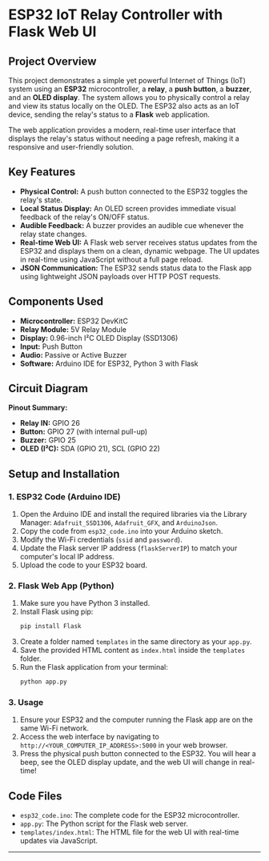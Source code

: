 # ESP32 IoT Relay Controller with Flask Web UI

## Project Overview

This project demonstrates a simple yet powerful Internet of Things (IoT) system using an **ESP32** microcontroller, a **relay**, a **push button**, a **buzzer**, and an **OLED display**. The system allows you to physically control a relay and view its status locally on the OLED. The ESP32 also acts as an IoT device, sending the relay's status to a **Flask** web application.

The web application provides a modern, real-time user interface that displays the relay's status without needing a page refresh, making it a responsive and user-friendly solution.

## Key Features

* **Physical Control:** A push button connected to the ESP32 toggles the relay's state.
* **Local Status Display:** An OLED screen provides immediate visual feedback of the relay's ON/OFF status.
* **Audible Feedback:** A buzzer provides an audible cue whenever the relay state changes.
* **Real-time Web UI:** A Flask web server receives status updates from the ESP32 and displays them on a clean, dynamic webpage. The UI updates in real-time using JavaScript without a full page reload.
* **JSON Communication:** The ESP32 sends status data to the Flask app using lightweight JSON payloads over HTTP POST requests.

## Components Used

* **Microcontroller:** ESP32 DevKitC
* **Relay Module:** 5V Relay Module
* **Display:** 0.96-inch I²C OLED Display (SSD1306)
* **Input:** Push Button
* **Audio:** Passive or Active Buzzer
* **Software:** Arduino IDE for ESP32, Python 3 with Flask

## Circuit Diagram



**Pinout Summary:**

* **Relay IN:** GPIO 26
* **Button:** GPIO 27 (with internal pull-up)
* **Buzzer:** GPIO 25
* **OLED (I²C):** SDA (GPIO 21), SCL (GPIO 22)

## Setup and Installation

### 1. ESP32 Code (Arduino IDE)

1.  Open the Arduino IDE and install the required libraries via the Library Manager: `Adafruit_SSD1306`, `Adafruit_GFX`, and `ArduinoJson`.
2.  Copy the code from `esp32_code.ino` into your Arduino sketch.
3.  Modify the Wi-Fi credentials (`ssid` and `password`).
4.  Update the Flask server IP address (`flaskServerIP`) to match your computer's local IP address.
5.  Upload the code to your ESP32 board.

### 2. Flask Web App (Python)

1.  Make sure you have Python 3 installed.
2.  Install Flask using pip:
    ```sh
    pip install Flask
    ```
3.  Create a folder named `templates` in the same directory as your `app.py`.
4.  Save the provided HTML content as `index.html` inside the `templates` folder.
5.  Run the Flask application from your terminal:
    ```sh
    python app.py
    ```

### 3. Usage

1.  Ensure your ESP32 and the computer running the Flask app are on the same Wi-Fi network.
2.  Access the web interface by navigating to `http://<YOUR_COMPUTER_IP_ADDRESS>:5000` in your web browser.
3.  Press the physical push button connected to the ESP32. You will hear a beep, see the OLED display update, and the web UI will change in real-time!

## Code Files

* `esp32_code.ino`: The complete code for the ESP32 microcontroller.
* `app.py`: The Python script for the Flask web server.
* `templates/index.html`: The HTML file for the web UI with real-time updates via JavaScript.

---

